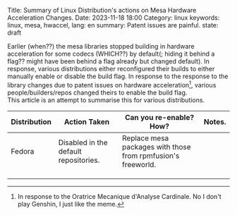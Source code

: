 Title: Summary of Linux Distribution's actions on Mesa Hardware Acceleration Changes.
Date: 2023-11-18 18:00
Category: linux
keywords: linux, mesa, hwaccel,
lang: en
summary: Patent issues are painful.
state: draft

Earlier (when??) the mesa libraries stopped building in hardware acceleration for some codecs (WHICH??) by default(; hiding it behind a flag?? might have been behind a flag already but changed default). In response, various distributions either reconfigured their builds to either manually enable or disable the build flag. In response to the response to the library changes due to patent issues on hardware acceleration[^1], various people/builders/repos changed theirs to enable the build flag.  
This article is an attempt to summarise this for various distributions.  

| Distribution | Action Taken                          | Can you re-enable? How?                                      | Notes. |
|--------------|---------------------------------------|--------------------------------------------------------------|--------|
| Fedora       | Disabled in the default repositories. | Replace mesa packages with those from rpmfusion's freeworld. |        |
|              |                                       |                                                              |        |
|              |                                       |                                                              |        |
|              |                                       |                                                              |        |

[^1]: In response to the Oratrice Mecanique d'Analyse Cardinale. No I don't play Genshin, I just like the meme.